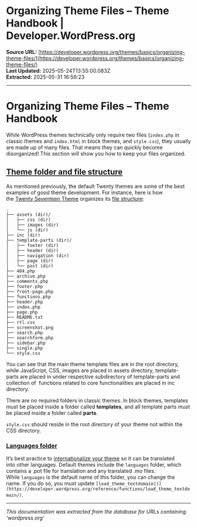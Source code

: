 # Organizing Theme Files – Theme Handbook | Developer.WordPress.org

**Source URL:** [https://developer.wordpress.org/themes/basics/organizing-theme-files/](https://developer.wordpress.org/themes/basics/organizing-theme-files/)  
**Last Updated:** 2025-05-24T13:55:00.083Z  
**Extracted:** 2025-05-31 16:56:23

---

# Organizing Theme Files – Theme Handbook

While WordPress themes technically only require two files (`index.php` in classic themes and `index.html` in block themes, and `style.css`), they usually are made up of many files. That means they can quickly become disorganized! This section will show you how to keep your files organized.

## [Theme folder and file structure](#theme-folder-and-file-structure)

As mentioned previously, the default Twenty themes are some of the best examples of good theme development. For instance, here is how the [Twenty Seventeen Theme](https://wordpress.org/themes/twentyseventeen/) organizes its [file structure](https://core.trac.wordpress.org/browser/trunk/src/wp-content/themes/twentyseventeen):

```
.
├── assets (dir)/
│   ├── css (dir)
│   ├── images (dir)
│   └── js (dir)
├── inc (dir)
├── template-parts (dir)/
│   ├── footer (dir)
│   ├── header (dir)
│   ├── navigation (dir)
│   ├── page (dir)
│   └── post (dir)
├── 404.php
├── archive.php
├── comments.php
├── footer.php
├── front-page.php
├── functions.php
├── header.php
├── index.php
├── page.php
├── README.txt
├── rtl.css
├── screenshot.png
├── search.php
├── searchform.php
├── sidebar.php
├── single.php
└── style.css
```

You can see that the main theme template files are in the root directory, while JavaScript, CSS, images are placed in assets directory, template-parts are placed in under respective subdirectory of template-parts and collection of  functions related to core functionalities are placed in inc directory.

There are no required folders in classic themes. In block themes, templates must be placed inside a folder called **templates**, and all template parts must be placed inside a folder called **parts**.

`style.css` should reside in the root directory of your theme not within the CSS directory.

### [Languages folder](#languages-folder)

It’s best practice to [internationalize your theme](https://developer.wordpress.org/themes/functionality/internationalization/ "Internationalization") so it can be translated into other languages. Default themes include the `languages` folder, which contains a .pot file for translation and any translated .mo files. While `languages` is the default name of this folder, you can change the name. If you do so, you must update `[load_theme_textdomain()](https://developer.wordpress.org/reference/functions/load_theme_textdomain/)`.

---

*This documentation was extracted from the database for URLs containing 'wordpress.org'*
